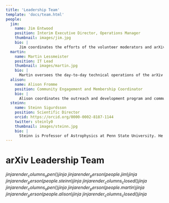 ```yaml
---
title: 'Leadership Team'
template: 'docs/team.html'
people:
  jim:
    name: Jim Entwood
    position: Interim Executive Director, Operations Manager
    thumbnail: images/jim.jpg
    bio: |
      Jim coordinates the efforts of the volunteer moderators and arXiv administrators on the daily flow of papers and user support and works with the Scientific Director to develop and improve arXiv's operations policies. His background is in volunteer management and website development for research groups, and he holds a master's in Leadership Studies.
  martin:
    name: Martin Lessmeister
    position: IT Lead
    thumbnail: images/martin.jpg
    bio: |
      Martin oversees the day-to-day technical operations of the arXiv services and supervises the development team. He works closely with our Lead Software Architect in planning and executing the migration of arXiv’s legacy software system to the next generation (arXiv-NG) architecture. His background is in web development with a focus on distributed systems, with an M.Eng. in Computer Science from Cornell University.
  alison:
    name: Alison Fromme
    position: Community Engagement and Membership Coordinator
    bio: |
      Alison coordinates the outreach and development program and communication strategies. She engages educational institutions in arXiv’s membership program and implements fundraising strategies, including grant writing and giving campaigns. Alison is a professional science writer with an M.S. in biology.
  steinn:
    name: Steinn Sigurdsson
    position: Scientific Director
    orcid: https://orcid.org/0000-0002-8187-1144
    twitter: steinly0
    thumbnail: images/steinn.jpg
    bio: |
      Steinn is Professor of Astrophysics at Penn State University. He holds a Ph.D. in Theoretical Physics from the California Institute of Technology. His research interests include astrophysics and related areas, ranging from cosmology, large scale dynamics and black holes, to formation and evolution of planets and the prospects for discovering non-terrestrial life.
---
```


arXiv Leadership Team
=====================

$jinja {{ render_columns_open() }} jinja$
$jinja {{ render_person(people.jim) }} jinja$
$jinja {{ render_person(people.steinn) }} jinja$
$jinja {{ render_columns_closed() }} jinja$
$jinja {{ render_columns_open() }} jinja$
$jinja {{ render_person(people.martin) }} jinja$
$jinja {{ render_person(people.alison) }} jinja$
$jinja {{ render_columns_closed() }} jinja$
